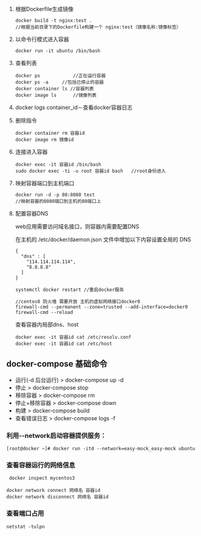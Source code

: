 1. 根据Dockerfile生成镜像

   ```shell
   docker build -t nginx:test .
   //根据当前目录下的Dockerfile构建一个 nginx:test（镜像名称:镜像标签）
   ```

2. 以命令行模式进入容器

   ```shell
   docker run -it ubuntu /bin/bash
   ```
   
3. 查看列表

   ```shell
   docker ps			//正在运行容器
   docker ps -a		//包括已停止的容器
   docker container ls //容器列表
   docker image ls		//镜像列表
   ```

4. docker logs container_id－查看docker容器日志

5. 删除指令

   ```shell
   docker container rm 容器id
   docker image rm 镜像id
   ```

6. 连接进入容器

   ```shell
   docker exec -it 容器id /bin/bash
   sudo docker exec -ti -u root 容器id bash	//root身份进入
   ```

7. 映射容器端口到主机端口

   ```shell
   docker run -d -p 80:8080 test
   //映射容器的8080端口到主机的80端口上
   ```

8. 配置容器DNS

   web应用需要访问域名接口，则容器内需要配置DNS

   在主机的 /etc/docker/daemon.json 文件中增加以下内容设置全局的 DNS

   ```
   {
     "dns" : [
       "114.114.114.114",
       "8.8.8.8"
     ]
   }
   ```

   ```shell
   systemctl docker restart	//重启docker服务
   
   //centos8 防火墙 需要开放 主机的虚拟网络接口docker0
   firewall-cmd --permanent --zone=trusted --add-interface=docker0
   firewall-cmd --reload
   ```

   查看容器内局部dns、host

   ```shell
   docker exec -it 容器id cat /etc/resolv.conf
   docker exec -it 容器id cat /etc/host
   ```

   

## docker-compose 基础命令

- 运行(-d 后台运行) > docker-compose up -d
- 停止 > docker-compose stop
- 移除容器 > docker-compose rm
- 停止+移除容器 > docker-compose down
- 构建 > docker-compose build
- 查看错误日志 > docker-compose logs -f





### 利用--network启动容器提供服务：

```
[root@docker ~]# docker run -itd --network=easy-mock_easy-mock ubuntu
```



### 查看容器运行的网络信息

```xml
 docker inspect mycentos3
```

```shell
docker network connect 网络名 容器id
docker network disconnect 网络名 容器id
```



### 查看端口占用

```
netstat -tulpn
```

